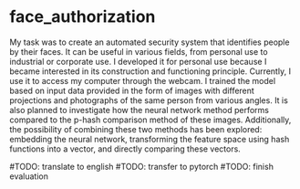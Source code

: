 # face_authorization


My task was to create an automated security system that identifies people by their faces. It can be useful in various fields, from personal use to industrial or corporate use. I developed it for personal use because I became interested in its construction and functioning principle. Currently, I use it to access my computer through the webcam. I trained the model based on input data provided in the form of images with different projections and photographs of the same person from various angles. It is also planned to investigate how the neural network method performs compared to the p-hash comparison method of these images. Additionally, the possibility of combining these two methods has been explored: embedding the neural network, transforming the feature space using hash functions into a vector, and directly comparing these vectors.


#TODO: translate to english
#TODO: transfer to pytorch
#TODO: finish evaluation
